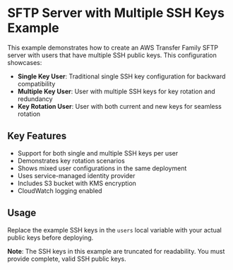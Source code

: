 # SFTP Server with Multiple SSH Keys Example

This example demonstrates how to create an AWS Transfer Family SFTP server with users that have multiple SSH public keys. This configuration showcases:

- **Single Key User**: Traditional single SSH key configuration for backward compatibility
- **Multiple Key User**: User with multiple SSH keys for key rotation and redundancy
- **Key Rotation User**: User with both current and new keys for seamless rotation

## Key Features

- Support for both single and multiple SSH keys per user
- Demonstrates key rotation scenarios
- Shows mixed user configurations in the same deployment
- Uses service-managed identity provider
- Includes S3 bucket with KMS encryption
- CloudWatch logging enabled

## Usage

Replace the example SSH keys in the `users` local variable with your actual public keys before deploying.

**Note**: The SSH keys in this example are truncated for readability. You must provide complete, valid SSH public keys.